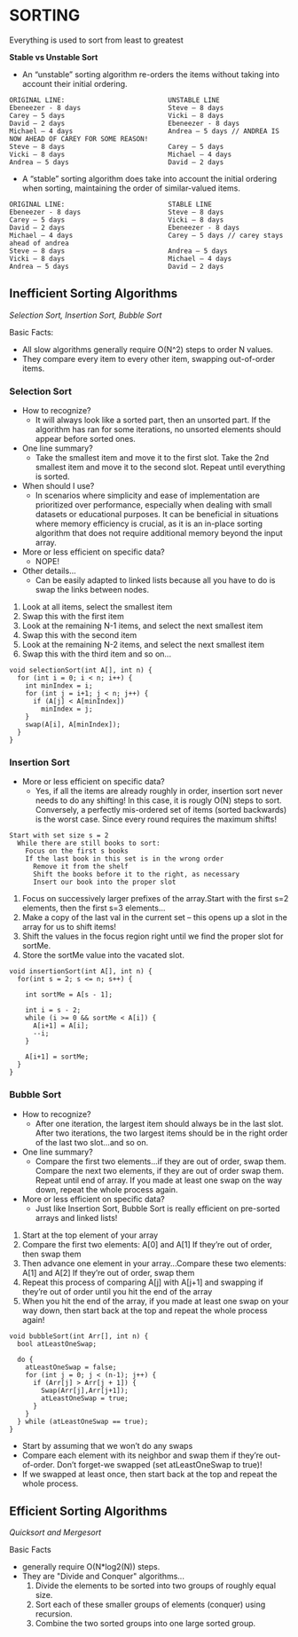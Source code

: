 # SORTING 
Everything is used to sort from least to greatest

**Stable vs Unstable Sort**
- An “unstable” sorting algorithm re-orders the items without taking into account their initial ordering.
```
ORIGINAL LINE:                          UNSTABLE LINE
Ebeneezer - 8 days                      Steve – 8 days
Carey – 5 days                          Vicki – 8 days
David – 2 days                          Ebeneezer - 8 days
Michael – 4 days                        Andrea – 5 days // ANDREA IS NOW AHEAD OF CAREY FOR SOME REASON!
Steve – 8 days                          Carey – 5 days
Vicki – 8 days                          Michael – 4 days
Andrea – 5 days                         David – 2 days
```
- A “stable” sorting algorithm does take into account the initial ordering when sorting, maintaining the order of similar-valued items.
```
ORIGINAL LINE:                          STABLE LINE
Ebeneezer - 8 days                      Steve – 8 days
Carey – 5 days                          Vicki – 8 days
David – 2 days                          Ebeneezer - 8 days
Michael – 4 days                        Carey – 5 days // carey stays ahead of andrea
Steve – 8 days                          Andrea – 5 days
Vicki – 8 days                          Michael – 4 days
Andrea – 5 days                         David – 2 days
```

## Inefficient Sorting Algorithms
_Selection Sort, Insertion Sort, Bubble Sort_

Basic Facts:
- All slow algorithms generally require O(N^2) steps to order N values. 
- They compare every item to every other item, swapping out-of-order items.

### Selection Sort
- How to recognize?
  - It will always look like a sorted part, then an unsorted part. If the algorithm has ran for some iterations, no unsorted elements should appear before sorted ones.
- One line summary?
  - Take the smallest item and move it to the first slot. Take the 2nd smallest item and move it to the second slot. Repeat until everything is sorted.
- When should I use?
  -  In scenarios where simplicity and ease of implementation are prioritized over performance, especially when dealing with small datasets or educational purposes.
     It can be beneficial in situations where memory efficiency is crucial, as it is an in-place sorting algorithm that does not require additional memory beyond the input array. 
- More or less efficient on specific data?
  - NOPE!
- Other details...
  - Can be easily adapted to linked lists because all you have to do is swap the links between nodes.

1. Look at all items, select the smallest item
2. Swap this with the first item
3. Look at the remaining N-1 items, and select the next smallest item
4. Swap this with the second item
5. Look at the remaining N-2 items, and select the next smallest item
6. Swap this with the third item and so on...

```
void selectionSort(int A[], int n) {
  for (int i = 0; i < n; i++) {
    int minIndex = i;
    for (int j = i+1; j < n; j++) {
      if (A[j] < A[minIndex])
        minIndex = j;
    }
    swap(A[i], A[minIndex]);
  }
}
```
### Insertion Sort
- More or less efficient on specific data?
  - Yes, if all the items are already roughly in order, insertion sort never needs to do any shifting! In this case, it is rougly O(N) steps to sort.
    Conversely, a perfectly mis-ordered set of items (sorted backwards) is the worst case. Since every round requires the maximum shifts!
```
Start with set size s = 2
  While there are still books to sort:
    Focus on the first s books
    If the last book in this set is in the wrong order
      Remove it from the shelf
      Shift the books before it to the right, as necessary
      Insert our book into the proper slot
```
1. Focus on successively larger prefixes of the array.Start with the first s=2 elements, then the first s=3 elements...
2. Make a copy of the last val in the current set – this opens up a slot in the array for us to shift items!
3. Shift the values in the focus region right until we find the proper slot for sortMe.
4. Store the sortMe value into the vacated slot.
```
void insertionSort(int A[], int n) {
  for(int s = 2; s <= n; s++) {                 

    int sortMe = A[s - 1];
                      
    int i = s - 2;
    while (i >= 0 && sortMe < A[i]) {           
      A[i+1] = A[i];                               
      --i;
    }

    A[i+1] = sortMe;                            
  }
}
```
### Bubble Sort
- How to recognize?
  - After one iteration, the largest item should always be in the last slot. After two iterations, the two largest items should be in the right order of the last two slot...and so on.
- One line summary?
  - Compare the first two elements...if they are out of order, swap them. Compare the next two elements, if they are out of order swap them. Repeat until end of array. If you made at
    least one swap on the way down, repeat the whole process again.
- More or less efficient on specific data?
  - Just like Insertion Sort, Bubble Sort is really efficient on pre-sorted arrays and linked lists!

1. Start at the top element of your array
2. Compare the first two elements: A[0] and A[1] If they’re out of order, then swap them
3. Then advance one element in your array...Compare these two elements: A[1] and A[2] If they’re out of order, swap them
4. Repeat this process of comparing A[j] with A[j+1] and swapping if they’re out of order until you hit the end of the array
5. When you hit the end of the array, if you made at least one swap on your way down, then start back at the top and repeat the whole process again!

```
void bubbleSort(int Arr[], int n) {
  bool atLeastOneSwap;

  do {
    atLeastOneSwap = false;
    for (int j = 0; j < (n-1); j++) {
      if (Arr[j] > Arr[j + 1]) {
        Swap(Arr[j],Arr[j+1]);
        atLeastOneSwap = true;
      }
    }
  } while (atLeastOneSwap == true);
}
```
- Start by assuming that we won’t do any swaps
- Compare each element with its neighbor and swap them if they’re out-of-order. Don’t forget-we swapped (set atLeastOneSwap to true)!
- If we swapped at least once, then start back at the top and repeat the whole process.
## Efficient Sorting Algorithms
_Quicksort and Mergesort_

Basic Facts
- generally require O(N*log2(N)) steps.
- They are "Divide and Conquer" algorithms...
  1. Divide the elements to be sorted into two groups of roughly equal size.
  2. Sort each of these smaller groups of elements (conquer) using recursion.
  3. Combine the two sorted groups into one large sorted group.
